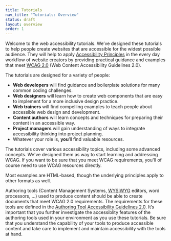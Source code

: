 ```yaml
---
title: Tutorials
nav_title: "Tutorials: Overview"
status: draft
layout: overview
order: 1
---
```


Welcome to the web accessibility tutorials. We’ve designed these tutorials to help people create websites that are accessible for the widest possible audience. They will help to apply [Accessibility Principles](http://www.w3.org/WAI/intro/people-use-web/principles) in the every day workflow of website creators by providing practical guidance and examples that meet [WCAG 2.0](http://www.w3.org/WAI/intro/wcag) (Web Content Accessibility Guidelines 2.0). 

The tutorials are designed for a variety of people:

* **Web developers** will find guidance and boilerplate solutions for many common coding challenges.
* **Web designers** will learn how to create web components that are easy to implement for a more inclusive design practice.
* **Web trainers** will find compelling examples to teach people about accessible web design and development.
* **Content authors** will learn concepts and techniques for preparing their content in an accessible way.
* **Project managers** will gain understanding of ways to integrate accessibility thinking into project planning.
* Whatever your role is, **you**’ll find valuable resources.

The tutorials cover various accessibility topics, including some advanced concepts. We've designed them as way to start learning and addressing WCAG. If you want to be sure that you meet WCAG requirements, you'll of course need to use WCAG resources directly.

Most examples are HTML-based, though the underlying principles apply to other formats as well.

Authoring tools (Content Management Systems, <abbr title="What you see is what you get">WYSIWYG</abbr> editors, word processors, …) used to produce content should be able to create documents that meet WCAG 2.0 requirements. The requirements for these tools are defined in the [Authoring Tool Accessibility Guidelines 2.0](http://www.w3.org/WAI/intro/atag). It’s important that you further investigate the accessiblity features of the authoring tools used in your environment as you use these tutorials. Be sure that you understand the capability of your tools to produce accessible content and take care to implement and maintain accessibility with the tools at hand.   

